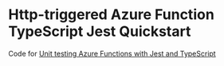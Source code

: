 # Http-triggered Azure Function TypeScript Jest Quickstart

Code for [Unit testing Azure Functions with Jest and TypeScript](https://www.maxivanov.io/unit-testing-azure-function-with-jest-typescript/)
